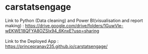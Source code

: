 # carstatsengage

Link to Python (Data cleaning) and Power BI(visualisation and report making) : https://drive.google.com/drive/folders/1GuwVle-wEKWE18QFYA8OZSlx94_6KnxE?usp=sharing<br><br>
Link to the Deployed App : https://princepranav235.github.io/carstatsengage/
